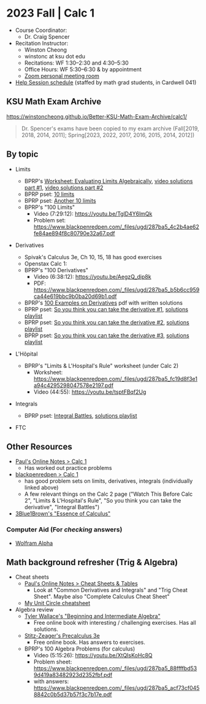 # 2023 Fall | Calc 1

<style>
 a:visited {
  color: darkorchid
 }
</style>

* Course Coordinator:
  * Dr. Craig Spencer
* Recitation Instructor:
  * Winston Cheong
  * winstonc at ksu dot edu
  * Recitations: WF 1:30&ndash;2:30 and 4:30&ndash;5:30
  * Office Hours: WF 5:30&ndash;6:30 & by appointment
  * [Zoom personal meeting room](https://ksu.zoom.us/j/2293865582?pwd=Z0dqUTQrUSt6THRBOW41SG43aitmdz09)
* [Help Session schedule](https://www.math.ksu.edu/student-success/ugrad/help/helpsess.html) (staffed by math grad students, in Cardwell 041)

## KSU Math Exam Archive

<https://winstoncheong.github.io/Better-KSU-Math-Exam-Archive/calc1/>

> Dr. Spencer's exams have been copied to my exam archive (Fall[2019, 2018, 2014, 2011]; Spring[2023, 2022, 2017, 2016, 2015, 2014, 2012])

## By topic

* Limits
  * BPRP's [Worksheet: Evaluating Limits Algebraically](https://www.blackpenredpen.com/_files/ugd/287ba5_711200aeda034491b72cd34203466728.pdf), [video solutions part #1](https://youtu.be/pj4GNwxGiNk), [video solutions part #2](https://youtu.be/Nrq0yO1eZF8)
  * BPRP pset: [10 limits](https://www.blackpenredpen.com/_files/ugd/287ba5_9ae96c88a40847d6b24533ce40bd68b4.pdf)
  * BPRP pset: [Another 10 limits](https://www.blackpenredpen.com/_files/ugd/287ba5_2d7322800a664b968811f8d189ba0a57.pdf)
  * BPRP's "100 Limits"
    * Video (7:29:12): <https://youtu.be/TglD4Y6lmQk>
    * Problem set: <https://www.blackpenredpen.com/_files/ugd/287ba5_4c2b4ae62fe84ae894f8c80790e32a67.pdf>
* Derivatives
  * Spivak's Calculus 3e, Ch 10, 15, 18 has good exercises
  * Openstax Calc 1: 
  * BPRP's "100 Derivatives"
    * Video (6:38:12): <https://youtu.be/AegzQ_dip8k>
    * PDF: <https://www.blackpenredpen.com/_files/ugd/287ba5_b5b6cc959ca44e619bbc9b0ba20d69b1.pdf>
  * BPRP's [100 Examples on Derivatives](https://www.blackpenredpen.com/_files/ugd/287ba5_08cbd14c7b7a431db3c5e8f812fba901.pdf) pdf with written solutions
  * BPRP pset: [So you think you can take the derivative #1](https://www.blackpenredpen.com/_files/ugd/287ba5_f282a9b6a7d7485e97b569a9bac5551b.pdf), [solutions playlist](https://www.youtube.com/playlist?list=PLj7p5OoL6vGy2Dvrkl0sVmHmJ8nfFJkUA)
  * BPRP pset: [So you think you can take the derivative #2](https://www.blackpenredpen.com/_files/ugd/287ba5_e9a3a2f6bcb0415c866ffc6521f1f7f1.pdf), [solutions playlist](https://www.youtube.com/playlist?list=PLj7p5OoL6vGyMA4ry3PU4d_vIbD2qObSY)
  * BPRP pset: [So you think you can take the derivative #3](https://www.blackpenredpen.com/_files/ugd/287ba5_83f8449c7a2c4186ab354416fec2b576.pdf), [solutions playlist](https://www.youtube.com/playlist?list=PLj7p5OoL6vGx7PlpS44o3SSx4zLtB4F7B&disable_polymer=true)

* L'Hôpital
  * BPRP's "Limits & L'Hospital's Rule" worksheet (under Calc 2)
    * Worksheet: <https://www.blackpenredpen.com/_files/ugd/287ba5_fc19d8f3e1a94c4295298047578e2197.pdf>
    * Video (44:55): <https://youtu.be/tsptFBqf2Ug>
* Integrals
  * BPRP pset: [Integral Battles](https://www.blackpenredpen.com/_files/ugd/287ba5_2a5ba3f5a8904f5896cb6548649a42ed.pdf), [solutions playlist](https://www.youtube.com/playlist?list=PLj7p5OoL6vGymFhgX39LrAVSPLwi8ZW3W)
* FTC

## Other Resources

* [Paul's Online Notes > Calc 1](https://tutorial.math.lamar.edu/Classes/CalcI/CalcI.aspx)
  * Has worked out practice problems
* [blackpenredpen > Calc 1](https://www.blackpenredpen.com/calc1)
  * has good problem sets on limits, derivatives, integrals (individually linked above)
  * A few relevant things on the Calc 2 page ("Watch This Before Calc 2", "Limits & L'Hospital's Rule", "So you think you can take the derivative", "Integral Battles")
* [3Blue1Brown's "Essence of Calculus"](https://www.youtube.com/playlist?list=PLZHQObOWTQDMsr9K-rj53DwVRMYO3t5Yr)

### Computer Aid (For *checking* answers)

* [Wolfram Alpha](https://www.wolframalpha.com/)

## Math background refresher (Trig & Algebra)

* Cheat sheets
  * [Paul's Online Notes > Cheat Sheets & Tables](https://tutorial.math.lamar.edu/Extras/CheatSheets_Tables.aspx)
    * Look at "Common Derivatives and Integrals" and "Trig Cheat Sheet". Maybe also "Complete Calculus Cheat Sheet"
  * [My Unit Circle cheatsheet](https://www.overleaf.com/read/pjpffsrkrhfx)
* Algebra review
  * [Tyler Wallace's "Beginning and Intermediate Algebra"](http://www.wallace.ccfaculty.org/book/book.html)
    * Free online book with interesting / challenging exercises. Has all solutions.
  * [Stitz-Zeager's Precalculus 3e](https://www.stitz-zeager.com/)
    * Free online book. Has answers to exercises.
  * BPRP's 100 Algebra Problems (for calculus)
    * Video (5:15:26): <https://youtu.be/XtQIsKoHc8Q>
    * Problem sheet: <https://www.blackpenredpen.com/_files/ugd/287ba5_88ffffbd539d419a83482923d2352fbf.pdf>
    * with answers: <https://www.blackpenredpen.com/_files/ugd/287ba5_acf73cf0458842c0b5d37b57f3c7b17e.pdf>